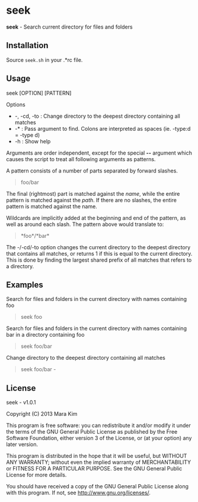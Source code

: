# seek

**seek** - Search current directory for files and folders


## Installation

Source `seek.sh` in your .\*rc file.


## Usage

seek [OPTION] [PATTERN]

Options
* -, -cd, -to : Change directory to the deepest directory containing all matches
* -\* : Pass argument to find. Colons are interpreted as spaces (ie. -type:d = -type d)
* -h : Show help

Arguments are order independent, except for the special **--** argument which causes the script to treat all following arguments as patterns.

A pattern consists of a number of parts separated by forward slashes.
> foo/bar

The final (rightmost) part is matched against the *name*, while the entire pattern is matched against the *path*. If there are no slashes, the entire pattern is matched against the name.  

Wildcards are implicitly added at the beginning and end of the pattern, as well as around each slash. The pattern above would translate to:
> \*foo\*/\*bar\*

The -/-cd/-to option changes the current directory to the deepest directory that contains all matches, or returns 1 if this is equal to the current directory. This is done by finding the largest shared prefix of all matches that refers to a directory.


## Examples

Search for files and folders in the current directory with names containing foo
> seek foo

Search for files and folders in the current directory with names containing bar in a directory containing foo
> seek foo/bar

Change directory to the deepest directory containing all matches
> seek foo/bar -


## License

seek - v1.0.1

Copyright (C) 2013  Mara Kim

This program is free software: you can redistribute it and/or modify
it under the terms of the GNU General Public License as published by
the Free Software Foundation, either version 3 of the License, or
(at your option) any later version.

This program is distributed in the hope that it will be useful,
but WITHOUT ANY WARRANTY; without even the implied warranty of
MERCHANTABILITY or FITNESS FOR A PARTICULAR PURPOSE.  See the
GNU General Public License for more details.

You should have received a copy of the GNU General Public License
along with this program.  If not, see <http://www.gnu.org/licenses/>.
